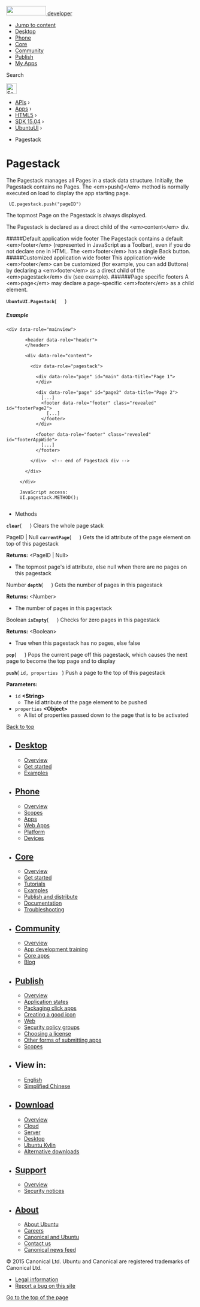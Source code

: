<a href="https://developer.ubuntu.com/" class="logo-ubuntu"><img src="https://developer.ubuntu.com/assets/sites/ubuntu/latest/u/img/logos/logo-ubuntu-orange.svg" width="106" height="25" /> <span>developer</span></a>

-   [Jump to content](index.html#main-content)
-   [Desktop](https://developer.ubuntu.com/en/desktop/)
-   [Phone](https://developer.ubuntu.com/en/phone/)
-   [Core](https://developer.ubuntu.com/core)
-   [Community](https://developer.ubuntu.com/en/community/)
-   [Publish](https://developer.ubuntu.com/en/publish/)
-   [My Apps](https://myapps.developer.ubuntu.com/)

Search

<img src="https://developer.ubuntu.com/assets/sites/ubuntu/latest/u/img/search-white.svg" alt="Search" height="28" />

-   [APIs](../../../../index.html) ›
-   [Apps](../../../index.html) ›
-   [HTML5](../../index.html) ›
-   [SDK 15.04](../index.html) ›
-   [UbuntuUI](../UbuntuUI/index.html) ›

<!-- -->

-   Pagestack

Pagestack
=========

The Pagestack manages all Pages in a stack data structure. Initially, the Pagestack contains no Pages. The &lt;em&gt;push()&lt;/em&gt; method is normally executed on load to display the app starting page.

``` code
 UI.pagestack.push("pageID")
```

The topmost Page on the Pagestack is always displayed.

The Pagestack is declared as a direct child of the &lt;em&gt;content&lt;/em&gt; div.

\#\#\#\#\#Default application wide footer The Pagestack contains a default &lt;em&gt;footer&lt;/em&gt; (represented in JavaScript as a Toolbar), even if you do not declare one in HTML. The &lt;em&gt;footer&lt;/em&gt; has a single Back button. \#\#\#\#\#Customized application wide footer This application-wide &lt;em&gt;footer&lt;/em&gt; can be customized (for example, you can add Buttons) by declaring a &lt;em&gt;footer&lt;/em&gt; as a direct child of the &lt;em&gt;pagestack&lt;/em&gt; div (see example). \#\#\#\#\#\#Page specific footers A &lt;em&gt;page&lt;/em&gt; may declare a page-specific &lt;em&gt;footer&lt;/em&gt; as a child element.

<span id="UbuntuUI.Pagestack"></span>
**`UbuntuUI.Pagestack`**( `  ` )
##### Example

``` code
<div data-role="mainview">
    
       <header data-role="header">
       </header>
    
       <div data-role="content">
    
         <div data-role="pagestack">
    
           <div data-role="page" id="main" data-title="Page 1">
           </div>
    
           <div data-role="page" id="page2" data-title="Page 2">
             [...]
             <footer data-role="footer" class="revealed" id="footerPage2">
               [...]
             </footer>
           </div>
    
           <footer data-role="footer" class="revealed" id="footerAppWide">
             [...]
           </footer>
    
         </div>  <!-- end of Pagestack div -->
    
       </div>
    
     </div>
    
     JavaScript access:
     UI.pagestack.METHOD();
    
```

-   Methods

<span id="clear"></span>
**`clear`**( `  ` )
Clears the whole page stack

<span id="currentPage"></span>
PageID | Null **`currentPage`**( `  ` )
Gets the id attribute of the page element on top of this pagestack

**Returns:** &lt;PageID | Null&gt;
-   The topmost page's id attribute, else null when there are no pages on this pagestack

<span id="depth"></span>
Number **`depth`**( `  ` )
Gets the number of pages in this pagestack

**Returns:** &lt;Number&gt;
-   The number of pages in this pagestack

<span id="isEmpty"></span>
Boolean **`isEmpty`**( `  ` )
Checks for zero pages in this pagestack

**Returns:** &lt;Boolean&gt;
-   True when this pagestack has no pages, else false

<span id="pop"></span>
**`pop`**( `  ` )
Pops the current page off this pagestack, which causes the next page to become the top page and to display

<span id="push"></span>
**`push`**( `id, properties ` )
Push a page to the top of this pagestack

**Parameters:**
-   `id` **&lt;String&gt;**
    -   The id attribute of the page element to be pushed
-   `properties` **&lt;Object&gt;**
    -   A list of properties passed down to the page that is to be activated

[Back to top](index.html#)

-   [Desktop](https://developer.ubuntu.com/en/desktop/)
    ---------------------------------------------------

    -   [Overview](https://developer.ubuntu.com/en/desktop/)
    -   [Get started](http://snapcraft.io/?utm_source=developer.ubuntu.com&utm_medium=devportal&utm_term=snaps%20snapcraft%20desktop&utm_content=menu&utm_campaign=duc_snappers)
    -   [Examples](https://github.com/ubuntu/snappy-playpen)

-   [Phone](https://developer.ubuntu.com/en/phone/)
    -----------------------------------------------

    -   [Overview](https://developer.ubuntu.com/en/phone/)
    -   [Scopes](https://developer.ubuntu.com/en/phone/scopes/)
    -   [Apps](https://developer.ubuntu.com/en/phone/apps/)
    -   [Web Apps](https://developer.ubuntu.com/en/phone/web/)
    -   [Platform](https://developer.ubuntu.com/en/phone/platform/)
    -   [Devices](https://developer.ubuntu.com/en/phone/devices/)

-   [Core](https://developer.ubuntu.com/core)
    -----------------------------------------

    -   [Overview](https://developer.ubuntu.com/core)
    -   [Get started](https://developer.ubuntu.com/core/get-started)
    -   [Tutorials](https://developer.ubuntu.com/core/tutorials)
    -   [Examples](https://developer.ubuntu.com/core/examples)
    -   [Publish and distribute](https://developer.ubuntu.com/core/publish-and-distribute)
    -   [Documentation](https://developer.ubuntu.com/core/documentation)
    -   [Troubleshooting](https://developer.ubuntu.com/core/troubleshooting)

-   [Community](https://developer.ubuntu.com/en/community/)
    -------------------------------------------------------

    -   [Overview](https://developer.ubuntu.com/en/community/)
    -   [App development training](https://developer.ubuntu.com/en/community/training/)
    -   [Core apps](https://developer.ubuntu.com/en/community/core-apps/)
    -   [Blog](https://developer.ubuntu.com/en/community/blog/)

-   [Publish](https://developer.ubuntu.com/en/publish/)
    ---------------------------------------------------

    -   [Overview](https://developer.ubuntu.com/en/publish/)
    -   [Application states](https://developer.ubuntu.com/en/publish/application-states/)
    -   [Packaging click apps](https://developer.ubuntu.com/en/publish/packaging-click-apps/)
    -   [Creating a good icon](https://developer.ubuntu.com/en/publish/creating-a-good-icon/)
    -   [Web](https://developer.ubuntu.com/en/publish/web/)
    -   [Security policy groups](https://developer.ubuntu.com/en/publish/security-policy-groups/)
    -   [Choosing a license](https://developer.ubuntu.com/en/publish/choosing-a-license/)
    -   [Other forms of submitting apps](https://developer.ubuntu.com/en/publish/other-forms-of-submitting-apps/)
    -   [Scopes](https://developer.ubuntu.com/en/publish/scopes/)

-   View in:
    --------

    -   [English](index.html "Change to language: English")
    -   [Simplified Chinese](index.html "Change to language: Simplified Chinese")

-   [Download](http://ubuntu.com/download/)
    ---------------------------------------

    -   [Overview](http://ubuntu.com/download)
    -   [Cloud](http://ubuntu.com/download/cloud)
    -   [Server](http://ubuntu.com/download/server)
    -   [Desktop](http://ubuntu.com/download/desktop)
    -   [Ubuntu Kylin](http://ubuntu.com/download/ubuntu-kylin)
    -   [Alternative downloads](http://ubuntu.com/download/alternative-downloads)

-   [Support](http://ubuntu.com/support/)
    -------------------------------------

    -   [Overview](http://ubuntu.com/support)
    -   [Security notices](http://www.ubuntu.com/usn/)

-   [About](http://ubuntu.com/about/)
    ---------------------------------

    -   [About Ubuntu](http://ubuntu.com/about/about-ubuntu)
    -   [Careers](http://www.canonical.com/careers)
    -   [Canonical and Ubuntu](http://ubuntu.com/about/canonical-and-ubuntu)
    -   [Contact us](http://ubuntu.com/about/contact-us)
    -   [Canonical news feed](http://insights.ubuntu.com/feed/)

© 2015 Canonical Ltd. Ubuntu and Canonical are registered trademarks of Canonical Ltd.

-   [Legal information](http://www.ubuntu.com/legal)
-   [Report a bug on this site](https://bugs.launchpad.net/developer-ubuntu-com/)

<span class="accessibility-aid">[Go to the top of the page](index.html#)</span>
